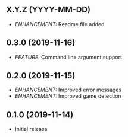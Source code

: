 ## X.Y.Z (YYYY-MM-DD)

- *ENHANCEMENT:* Readme file added

## 0.3.0 (2019-11-16)

- *FEATURE:* Command line argument support

## 0.2.0 (2019-11-15)

- *ENHANCEMENT:* Improved error messages
- *ENHANCEMENT:* Improved game detection

## 0.1.0 (2019-11-14)

- Initial release